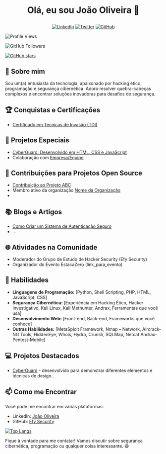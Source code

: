 # <p align="center">Olá, eu sou João Oliveira 👋</p>

<p align="center">
  <a href="https://www.linkedin.com/in/joao-vitor-da-silva-oliveira-72090a21b/"><img alt="LinkedIn" src="https://img.shields.io/badge/-LinkedIn-0077B5?style=flat&logo=linkedin&logoColor=white"></a>
  <a href="https://twitter.com/seu_usuario"><img alt="Twitter" src="https://img.shields.io/badge/-Twitter-1DA1F2?style=flat&logo=twitter&logoColor=white"></a>
  <a href="https://github.com/EfySecurity"><img alt="GitHub" src="https://img.shields.io/badge/-GitHub-181717?style=flat&logo=github"></a>
</p>

![Profile Views](https://komarev.com/ghpvc/?username=EfySecurity&color=brightgreen)

![GitHub Followers](https://img.shields.io/github/followers/EfySecurity?label=Followers&style=social)

[![GitHub stars](https://img.shields.io/github/stars/EfySecurity/EfySecurity.svg?style=social&label=Star&maxAge=2592000)](https://github.com/EfySecurity/EfySecurity/stargazers/)

## 🚀 Sobre mim

Sou um(a) entusiasta da tecnologia, apaixonado por hacking ético, programação e segurança cibernética. Adoro resolver quebra-cabeças complexos e encontrar soluções inovadoras para desafios de segurança.

## 🏆 Conquistas e Certificações

- [Certificado em Tecnicas de Invasão (TDI)](https://github.com/EfySecurity/Certificacao-Efy/blob/main/TDI.pdf)

## 🚀 Projetos Especiais

- [CyberGuard: Desenvolvido em HTML, CSS e JavaScript](https://github.com/EfySecurity/Projeto-Site)
- Colaboração com [Empresa/Equipe](link_para_colaboracao)

## 🌟 Contribuições para Projetos Open Source

- [Contribuição ao Projeto ABC](link_para_contribuicao)
- Membro ativo da organização [Nome da Organização](link_para_organizacao)
- 
## 📚 Blogs e Artigos

- [Como Criar um Sistema de Autenticação Seguro](link_para_blog_1)
- ...

## 🌐 Atividades na Comunidade

- Moderador do Grupo de Estudo de Hacker Security (Efy Security)
- Organizador do Evento EstacaZero (link_para_evento)

## 💼 Habilidades

- **Linguagens de Programação:** [Python, Shell Scripting, PHP, HTML, JavaScript, CSS]
- **Segurança Cibernética:** [Experiência em Hacking Ético, Hacker Investigativo, Kali Linux, Kali Methunter, Andrax, Ferramentas que você usa]
- **Desenvolvimento Web:** [Front-end, Back-end, Frameworks que você conhece]
- **Outras Habilidades:** [MetaSploit Framework, Nmap – Network, Aircrack-NG Tools, HiddenEye, Whois, Hydra, Crunsh, SQLMap, Netcat Andrax-Pentest-Mobile]

## 💻 Projetos Destacados

- [CyberGuard](https://github.com/EfySecurity/Projeto-Site) - desenvolvido para demonstrar diferentes elementos e técnicas de design..

## 📫 Como me Encontrar

Você pode me encontrar em várias plataformas:

- LinkedIn: [João Oliveira](https://www.linkedin.com/in/joao-vitor-da-silva-oliveira-72090a21b/)
- GitHub: [Efy Security](https://github.com/EfySecurity)

[![Top Langs](https://github-readme-stats.vercel.app/api/top-langs/?username=EfySecurity)](https://github.com/anuraghazra/github-readme-stats)


Fique à vontade para me contatar! Vamos discutir sobre segurança cibernética, programação ou qualquer coisa interessante. 😄
